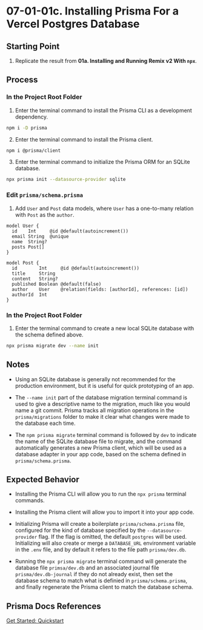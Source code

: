 # 07-01-01c. Installing Prisma For a Vercel Postgres Database

## Starting Point

1. Replicate the result from **01a. Installing and Running Remix v2 With `npx`**.

## Process

### In the Project Root Folder

1. Enter the terminal command to install the Prisma CLI as a development dependency.

```bash
npm i -D prisma
```

2. Enter the terminal command to install the Prisma client.

```bash
npm i @prisma/client
```

3. Enter the terminal command to initialize the Prisma ORM for an SQLite database.

```bash
npx prisma init --datasource-provider sqlite
```

### Edit `prisma/schema.prisma`

1. Add `User` and `Post` data models, where `User` has a one-to-many relation with `Post` as the `author`.

```prisma
model User {
  id    Int     @id @default(autoincrement())
  email String  @unique
  name  String?
  posts Post[]
}

model Post {
  id        Int     @id @default(autoincrement())
  title     String
  content   String?
  published Boolean @default(false)
  author    User    @relation(fields: [authorId], references: [id])
  authorId  Int
}
```

### In the Project Root Folder

1. Enter the terminal command to create a new local SQLite database with the schema defined above.

```bash
npx prisma migrate dev --name init
```

## Notes

- Using an SQLite database is generally not recommended for the production environment, but it is useful for quick prototyping of an app.

- The `--name init` part of the database migration terminal command is used to give a descriptive name to the migration, much like you would name a git commit. Prisma tracks all migration operations in the `prisma/migrations` folder to make it clear what changes were made to the database each time.

- The `npm prisma migrate` terminal command is followed by `dev` to indicate the name of the SQLite database file to migrate, and the command automatically generates a new Prisma client, which will be used as a database adapter in your app code, based on the schema defined in `prisma/schema.prisma`.

## Expected Behavior

- Installing the Prisma CLI will allow you to run the `npx prisma` terminal commands.

- Installing the Prisma client will allow you to import it into your app code.

- Initializing Prisma will create a boilerplate `prisma/schema.prisma` file, configured for the kind of database specified by the `--datasource-provider` flag. If the flag is omitted, the default `postgres` will be used. Initializing will also create or merge a `DATABASE_URL` environment variable in the `.env` file, and by default it refers to the file path `prisma/dev.db`.

- Running the `npx prisma migrate` terminal command will generate the database file `primsa/dev.db` and an associated journal file `prisma/dev.db-journal` if they do not already exist, then set the database schema to match what is definied in `prisma/schema.prisma`, and finally regenerate the Prisma client to match the database schema.

## Prisma Docs References

[Get Started: Quickstart](https://www.prisma.io/docs/getting-started/quickstart)
